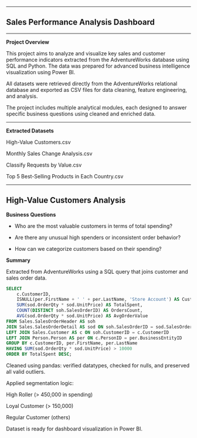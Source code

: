 ------
Sales Performance Analysis Dashboard
-----

---
**Project Overview**

This project aims to analyze and visualize key sales and customer performance indicators extracted from the AdventureWorks database using SQL and Python. The data was prepared for advanced business intelligence visualization using Power BI.

All datasets were retrieved directly from the AdventureWorks relational database and exported as CSV files for data cleaning, feature engineering, and analysis.

The project includes multiple analytical modules, each designed to answer specific business questions using cleaned and enriched data.

---
**Extracted Datasets**

High-Value Customers.csv

Monthly Sales Change Analysis.csv

Classify Requests by Value.csv

Top 5 Best-Selling Products in Each Country.csv

-------

High-Value Customers Analysis
----
**Business Questions**

- Who are the most valuable customers in terms of total spending?

- Are there any unusual high spenders or inconsistent order behavior?

- How can we categorize customers based on their spending?

**Summary**

Extracted from AdventureWorks using a SQL query that joins customer and sales order data.

```sql
SELECT 
    c.CustomerID,
    ISNULL(per.FirstName + ' ' + per.LastName, 'Store Account') AS CustomerName,
    SUM(sod.OrderQty * sod.UnitPrice) AS TotalSpent,
    COUNT(DISTINCT soh.SalesOrderID) AS OrdersCount,
    AVG(sod.OrderQty * sod.UnitPrice) AS AvgOrderValue
FROM Sales.SalesOrderHeader AS soh
JOIN Sales.SalesOrderDetail AS sod ON soh.SalesOrderID = sod.SalesOrderID
LEFT JOIN Sales.Customer AS c ON soh.CustomerID = c.CustomerID
LEFT JOIN Person.Person AS per ON c.PersonID = per.BusinessEntityID
GROUP BY c.CustomerID, per.FirstName, per.LastName
HAVING SUM(sod.OrderQty * sod.UnitPrice) > 10000
ORDER BY TotalSpent DESC;
```

Cleaned using pandas: verified datatypes, checked for nulls, and preserved all valid outliers.

Applied segmentation logic:

High Roller (> 450,000 in spending)

Loyal Customer (> 150,000)

Regular Customer (others)

Dataset is ready for dashboard visualization in Power BI.



